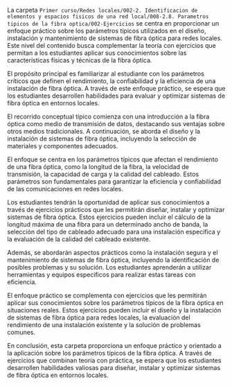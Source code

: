 La carpeta `Primer curso/Redes locales/002-2. Identificacion de elementos y espacios fisicos de una red local/008-2.8. Parametros tipicos de la fibra optica/002-Ejercicios` se centra en proporcionar un enfoque práctico sobre los parámetros típicos utilizados en el diseño, instalación y mantenimiento de sistemas de fibra óptica para redes locales. Este nivel del contenido busca complementar la teoría con ejercicios que permitan a los estudiantes aplicar sus conocimientos sobre las características físicas y técnicas de la fibra óptica.

El propósito principal es familiarizar al estudiante con los parámetros críticos que definen el rendimiento, la confiabilidad y la eficiencia de una instalación de fibra óptica. A través de este enfoque práctico, se espera que los estudiantes desarrollen habilidades para evaluar y optimizar sistemas de fibra óptica en entornos locales.

El recorrido conceptual típico comienza con una introducción a la fibra óptica como medio de transmisión de datos, destacando sus ventajas sobre otros medios tradicionales. A continuación, se aborda el diseño y la instalación de sistemas de fibra óptica, incluyendo la selección de materiales y componentes adecuados.

El enfoque se centra en los parámetros típicos que afectan el rendimiento de una fibra óptica, como la longitud de la fibra, la velocidad de transmisión, la capacidad de carga y la calidad del cableado. Estos parámetros son fundamentales para garantizar la eficiencia y confiabilidad de las comunicaciones en redes locales.

Los estudiantes tendrán la oportunidad de aplicar sus conocimientos a través de ejercicios prácticos que les permitirán diseñar, instalar y optimizar sistemas de fibra óptica. Estos ejercicios pueden incluir el cálculo de la longitud máxima de una fibra para un determinado ancho de banda, la selección del tipo de cableado adecuado para una instalación específica y la evaluación de la calidad del cableado existente.

Además, se abordarán aspectos prácticos como la instalación segura y el mantenimiento de sistemas de fibra óptica, incluyendo la identificación de posibles problemas y su solución. Los estudiantes aprenderán a utilizar herramientas y equipos específicos para realizar estas tareas con eficiencia.

El enfoque práctico se complementa con ejercicios que les permitirán aplicar sus conocimientos sobre los parámetros típicos de la fibra óptica en situaciones reales. Estos ejercicios pueden incluir el diseño y la instalación de sistemas de fibra óptica para redes locales, la evaluación del rendimiento de una instalación existente y la solución de problemas comunes.

En conclusión, esta carpeta proporciona un enfoque práctico y orientado a la aplicación sobre los parámetros típicos de la fibra óptica. A través de ejercicios que combinan teoría con práctica, se espera que los estudiantes desarrollen habilidades valiosas para diseñar, instalar y optimizar sistemas de fibra óptica en entornos locales.
